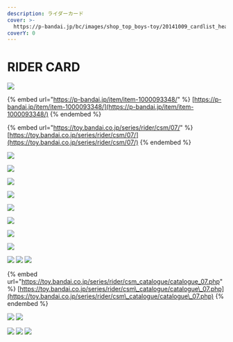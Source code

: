 ```yaml
---
description: ライダーカード
cover: >-
  https://p-bandai.jp/bc/images/shop_top_boys-toy/20141009_cardlist_header_bg.jpg
coverY: 0
---
```


# RIDER CARD

![](https://toy.bandai.co.jp/assets/rider/images/csm\_catalogue/catalogue/tit\_07.png)

{% embed url="https://p-bandai.jp/item/item-1000093348/" %}
[https://p-bandai.jp/item/item-1000093348/](https://p-bandai.jp/item/item-1000093348/)
{% endembed %}

{% embed url="https://toy.bandai.co.jp/series/rider/csm/07/" %}
[https://toy.bandai.co.jp/series/rider/csm/07/](https://toy.bandai.co.jp/series/rider/csm/07/)
{% endembed %}

![](https://bandai-a.akamaihd.net/bc/images/shop\_top\_carddas/20141024\_csmridercard\_pc01.jpg)

![](https://bandai-a.akamaihd.net/bc/images/shop\_top\_carddas/20141024\_csmridercard\_pc02\_2.jpg)

![](https://bandai-a.akamaihd.net/bc/images/shop\_top\_carddas/20141024\_csmridercard\_pc03.jpg)

![](https://bandai-a.akamaihd.net/bc/images/shop\_top\_carddas/20141024\_csmridercard\_pc04.jpg)

![](https://bandai-a.akamaihd.net/bc/images/shop\_top\_carddas/20141024\_csmridercard\_pc05\_2.jpg)

![](https://bandai-a.akamaihd.net/bc/images/shop\_top\_carddas/20141028\_csmridercard\_pc01.jpg)

![](https://bandai-a.akamaihd.net/bc/images/shop\_top\_carddas/20141028\_csmridercard\_pc02.jpg)

![](https://bandai-a.akamaihd.net/bc/images/shop\_top\_carddas/20141028\_csmridercard\_pc03.jpg)

![](https://bandai-a.akamaihd.net/bc/img/model/xl/1000093348\_1.jpg) ![](https://bandai-a.akamaihd.net/bc/img/model/xl/1000093348\_2.jpg) ![](https://bandai-a.akamaihd.net/bc/img/model/xl/1000093348\_3.jpg)

{% embed url="https://toy.bandai.co.jp/series/rider/csm_catalogue/catalogue_07.php" %}
[https://toy.bandai.co.jp/series/rider/csm\_catalogue/catalogue\_07.php](https://toy.bandai.co.jp/series/rider/csm\_catalogue/catalogue\_07.php)
{% endembed %}

![](https://toy.bandai.co.jp/assets/rider/images/csm\_catalogue/catalogue/07/img\_henshin\_01.jpg) ![](https://toy.bandai.co.jp/assets/rider/images/csm\_catalogue/catalogue/07/img\_others\_01.png)

![](https://toy.bandai.co.jp/assets/rider/images/csm\_catalogue/catalogue/07/img\_set\_01.jpg) ![](https://toy.bandai.co.jp/assets/rider/images/csm\_catalogue/catalogue/07/img\_set\_02.jpg) ![](https://toy.bandai.co.jp/assets/rider/images/csm\_catalogue/catalogue/07/img\_set\_03.jpg)
